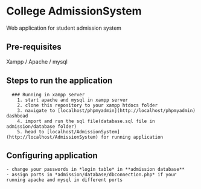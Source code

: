 # College AdmissionSystem
Web application for student admission system

## Pre-requisites
  Xampp / Apache / mysql

  ## Steps to run the application
      ### Running in xampp server
        1. start apache and mysql in xampp server
        2. clone this repository to your xampp htdocs folder
        3. navigate to [localhost/phpmyadmin](http://localhost/phpmyadmin) dashboad
        4. import and run the sql file(database.sql file in admission/database folder)
        5. head to [localhost/AdmissionSystem](http://localhost/AdmissionSystem) for running application
        
  ## Configuring application
    - change your passwords in *login table* in **admission database**
    - assign ports in *admission/database/dbconnection.php* if your running apache and mysql in different ports
